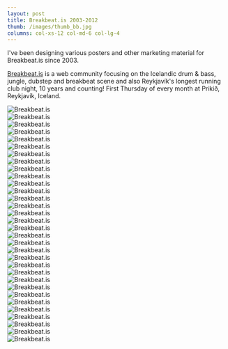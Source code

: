 ```yaml
---
layout: post
title: Breakbeat.is 2003-2012
thumb: /images/thumb_bb.jpg
columns: col-xs-12 col-md-6 col-lg-4
---
```


I've been designing various posters and other marketing material for Breakbeat.is since 2003.

[Breakbeat.is](http://www.breakbeat.is) is a web community focusing on the Icelandic drum & bass, jungle, dubstep and breakbeat scene and also Reykjavík's longest running club night, 10 years and counting! First Thursday of every month at Prikið, Reykjavík, Iceland.

<!--more-->

<div><img src="/images/bb3.jpg" alt="Breakbeat.is"></div>

<div><img src="/images/bb31.jpg" class="m" alt="Breakbeat.is"></div>

<div><img src="/images/bb1.jpg" class="m" alt="Breakbeat.is"></div>

<div><img src="/images/bb2.jpg" class="m" alt="Breakbeat.is"></div>

<div><img src="/images/bb.jpg" class="m" alt="Breakbeat.is"></div>

<div><img src="/images/bb4.jpg" class="m" alt="Breakbeat.is"></div>

<div><img src="/images/bb5.jpg" class="m" alt="Breakbeat.is"></div>

<div><img src="/images/bb6.jpg" class="m" alt="Breakbeat.is"></div>

<div><img src="/images/bb7.jpg" class="m" alt="Breakbeat.is"></div>

<div><img src="/images/bb8.jpg" class="m" alt="Breakbeat.is"></div>

<div><img src="/images/bb9.jpg" class="m" alt="Breakbeat.is"></div>

<div><img src="/images/bb10.jpg" class="m" alt="Breakbeat.is"></div>

<div><img src="/images/bb11.jpg" class="m" alt="Breakbeat.is"></div>

<div><img src="/images/bb12.jpg" class="m" alt="Breakbeat.is"></div>

<div><img src="/images/bb13.jpg" class="m" alt="Breakbeat.is"></div>

<div><img src="/images/bb14.jpg" class="m" alt="Breakbeat.is"></div>

<div><img src="/images/bb15.jpg" class="m" alt="Breakbeat.is"></div>

<div><img src="/images/bb16.jpg" class="m" alt="Breakbeat.is"></div>

<div><img src="/images/bb17.jpg" class="m" alt="Breakbeat.is"></div>

<div><img src="/images/bb18.jpg" class="m" alt="Breakbeat.is"></div>

<div><img src="/images/bb19.jpg" class="m" alt="Breakbeat.is"></div>

<div><img src="/images/bb20.jpg" class="m" alt="Breakbeat.is"></div>

<div><img src="/images/bb21.jpg" class="m" alt="Breakbeat.is"></div>

<div><img src="/images/bb22.jpg" class="m" alt="Breakbeat.is"></div>

<div><img src="/images/bb23.jpg" class="m" alt="Breakbeat.is"></div>

<div><img src="/images/bb24.jpg" class="m" alt="Breakbeat.is"></div>

<div><img src="/images/bb25.jpg" class="m" alt="Breakbeat.is"></div>

<div><img src="/images/bb26.jpg" class="m" alt="Breakbeat.is"></div>

<div><img src="/images/bb27.jpg" class="m" alt="Breakbeat.is"></div>

<div><img src="/images/bb28.jpg" class="m" alt="Breakbeat.is"></div>

<div><img src="/images/bb29.jpg" class="m" alt="Breakbeat.is"></div>

<div><img src="/images/bb30.jpg" class="m" alt="Breakbeat.is"></div>
